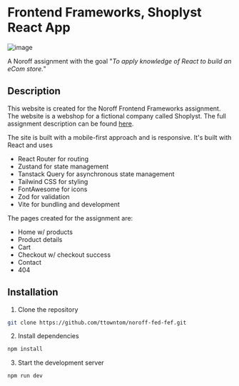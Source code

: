 # Frontend Frameworks, Shoplyst React App

![image](https://i.ibb.co/wNKm6w7L/Shoplyst-1.png)

A Noroff assignment with the goal "_To apply knowledge of React to build an eCom store._"

## Description

This website is created for the Noroff Frontend Frameworks assignment. The website is a webshop for a fictional company called Shoplyst. The full assignment description can be found [here](https://content.noroff.dev//front-end-frameworks/ca.html).

The site is built with a mobile-first approach and is responsive. It's built with React and uses

- React Router for routing
- Zustand for state management
- Tanstack Query for asynchronous state management
- Tailwind CSS for styling
- FontAwesome for icons
- Zod for validation
- Vite for bundling and development

The pages created for the assignment are:

- Home w/ products
- Product details
- Cart
- Checkout w/ checkout success
- Contact
- 404

## Installation

1. Clone the repository

```bash
git clone https://github.com/ttowntom/noroff-fed-fef.git
```

2. Install dependencies

```bash
npm install
```

3. Start the development server

```bash
npm run dev
```
